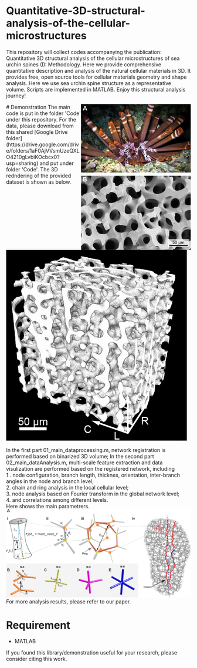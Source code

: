 # Quantitative-3D-structural-analysis-of-the-cellular-microstructures
This repository will collect codes accompanying the publication: Quantitative 3D structural analysis of the cellular microstructures of sea urchin spines (I): Methodology. Here we provide comprehensive quantitative description and analysis of the  natural cellular materials in 3D. It provides free, open source tools for cellular materials geometry and shape analysis. Here we use sea urchin spine structure as a representative volume. Scripts are implemented in MATLAB. Enjoy this structural analysis journey!

<img src="https://github.com/Ziling-Wu/Quantitative-3D-structural-analysis-of-the-cellular-microstructures/blob/master/Images/Fig1.png" width=300 align=right>
# Demonstration
The main code is put in the folder 'Code' under this repository. For the data, please download from this shared [Google Drive folder](https://drive.google.com/drive/folders/1aF0AjVVsmUzeQXLO4210gLvbiKOcbcx0?usp=sharing) and put under folder 'Code'. The 3D redndering of the provided dataset is shown as below. 

![Image of sea urchin spine](https://github.com/Ziling-Wu/Quantitative-3D-structural-analysis-of-the-cellular-microstructures/blob/master/Images/binary.png)

In the first part 01_main_dataprocessing.m, network registration is performed based on binarized 3D volume; In the second part 02_main_dataAnalysis.m, multi-scale feature extraction and data visulization are performed based on the registered network, including<br/>
1 . node configuration, branch length, thicknes, orientation, inter-branch angles in the node and branch level; <br/>
2. chain and ring analysis in the local cellular level; <br/>
3. node analysis based on Fourier transform in the global network level;<br/>
4. and correlations among different levels. <br/>
Here shows the main parametrers.<br/>
![Image of sea urchin spine](https://github.com/Ziling-Wu/Quantitative-3D-structural-analysis-of-the-cellular-microstructures/blob/master/Images/Fig7.png)
For more analysis results, please refer to our paper.

# Requirement
* MATLAB

If you found this library/demonstration useful for your research, please consider citing this work.
